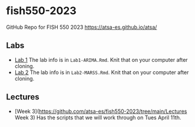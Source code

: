 # fish550-2023

GitHub Repo for FISH 550 2023 https://atsa-es.github.io/atsa/

## Labs

* [Lab 1](https://github.com/atsa-es/fish550-2023/tree/main/Lab-1) The lab info is in `Lab1-ARIMA.Rmd`. Knit that on your computer after cloning.
* [Lab 2](https://github.com/atsa-es/fish550-2023/tree/main/Lab-2) The lab info is in `Lab2-MARSS.Rmd`. Knit that on your computer after cloning.

## Lectures

* [Week 3](https://github.com/atsa-es/fish550-2023/tree/main/Lectures Week 3) Has the scripts that we will work through on Tues April 11th.


